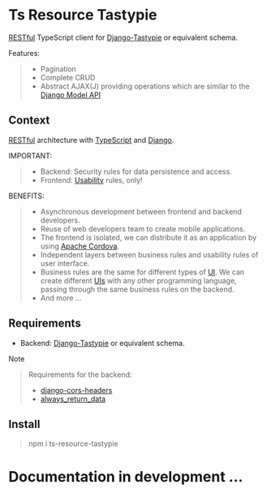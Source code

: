# Ts Resource Tastypie
[RESTful](http://www.ibm.com/developerworks/library/ws-restful/) TypeScript client for [Django-Tastypie](https://django-tastypie.readthedocs.org/en/latest/) or equivalent schema.

Features:
> - Pagination
> - Complete CRUD
> - Abstract AJAX(J) providing operations which are similar to the [Django Model API](https://docs.djangoproject.com/en/dev/topics/db/queries/)

## Context
[RESTful](http://www.ibm.com/developerworks/library/ws-restful/) architecture with [TypeScript](https://www.typescriptlang.org/) and [Django](https://www.djangoproject.com/).

IMPORTANT:
> - Backend: Security rules for data persistence and access.
> - Frontend: [Usability](https://en.wikipedia.org/wiki/Usability) rules, only!

BENEFITS:
> - Asynchronous development between frontend and backend developers.
> - Reuse of web developers team to create mobile applications.
> - The frontend is isolated, we can distribute it as an application by using [Apache Cordova](https://cordova.apache.org/).
> - Independent layers between business rules and usability rules of user interface. 
> - Business rules are the same for different types of [UI](https://en.wikipedia.org/wiki/User_interface). We can create different [UIs](https://en.wikipedia.org/wiki/User_interface) with any other programming language, passing through the same business rules on the backend.
> - And more ...

## Requirements
- Backend:  [Django-Tastypie](https://django-tastypie.readthedocs.org/en/latest/) or equivalent schema.

Note
> Requirements for the backend:
> - [django-cors-headers](https://github.com/ottoyiu/django-cors-headers)
> - [always_return_data](http://django-tastypie.readthedocs.org/en/latest/resources.html#always-return-data)

## Install
> npm i ts-resource-tastypie

# Documentation in development ...
